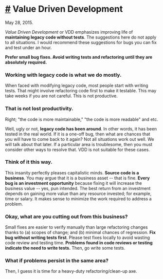 # <a href="#20150528" id="20150528">#</a> Value Driven Development

<div class="pubdate">May 28, 2015.</div>

_Value Driven Development_ or VDD emphasizes improving life of
**maintaining legacy code without tests**.  The suggestions
here do not apply to all situations.  I would recommend these
suggestions for bugs you can fix and test under an hour.

**Prefer small bug fixes. Avoid writing tests and refactoring until
    they are absolutely required.**

### Working with legacy code is what we do mostly.

When faced with modifying legacy code, most people start with writing
tests. That might involve refactoring code first to make it testable.
This may take weeks if you are not careful. This is not productive.

### That is not lost productivity.

Right; "the code is more maintainable," "the code is more readable" and
etc.

Well, ugly or not, **legacy code has been around**. In
other words, it has been tested in the real world. If it is a one-off
bug, then what are chances that you will have to come back to it again?
Not all situations work out well.  We will talk about that later. If a
particular area is troublesome, then you must consider other ways to
resolve that. VDD is not suitable for these cases.

### Think of it this way.

This insanity perfectly pleases capitalistic minds. **Source code is a
business**. You may argue that it is a business asset -- that
is fine. **Every bug is an investment opportunity** because
fixing it will increase the business value -- yes, pun intended.  The
best return from an investment depends on gaining more value than any
resource invested; for example, time or salary. It makes sense to
minimize the work required to address a problem.

### Okay, what are you cutting out from this business?

Small fixes are easier to verify manually than large refactoring changes
thanks to (a) scopes of change; and (b) minimal chances of
regression. **Fix bug without writing tests first**. Please
test fixes locally to avoid wasting code review and testing time.
**Problems found in code reviews or testing indicate the need to write
tests.** Then, go write some tests.

### What if problems persist in the same area?

Then, I guess it is time for a heavy-duty refactoring/clean-up axe.
